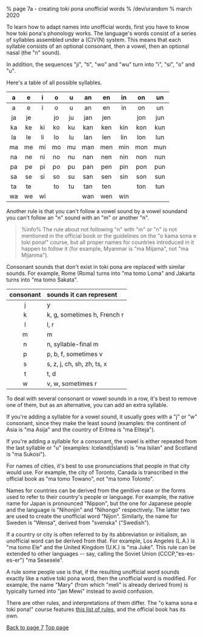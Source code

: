 % page 7a - creating toki pona unofficial words
% /dev/urandom
% march 2020

To learn how to adapt names into unofficial words, first you have to know how
toki pona's phonology works. The language's words consist of a series of
syllables assembled under a \(C\)V\(N\) system. This means that each syllable
consists of an optional consonant, then a vowel, then an optional nasal (the "n"
sound).

In addition, the sequences "ji", "ti", "wo" and "wu" turn into "i", "si", "o"
and "u".

Here's a table of all possible syllables.

| a | e | i | o | u | an| en| in| on| un|
|:-:|:-:|:-:|:-:|:-:|:-:|:-:|:-:|:-:|:-:|
| a | e | i | o | u | an| en| in| on| un|
|ja |je |   |jo |ju |jan|jen|   |jon|jun|
|ka |ke |ki |ko |ku |kan|ken|kin|kon|kun|
|la |le |li |lo |lu |lan|len|lin|lon|lun|
|ma |me |mi |mo |mu |man|men|min|mon|mun|
|na |ne |ni |no |nu |nan|nen|nin|non|nun|
|pa |pe |pi |po |pu |pan|pen|pin|pon|pun|
|sa |se |si |so |su |san|sen|sin|son|sun|
|ta |te |   |to |tu |tan|ten|   |ton|tun|
|wa |we |wi |   |   |wan|wen|win|   |   |

Another rule is that you can't follow a vowel sound by a vowel soundand you
can't follow an "n" sound with an "m" or another "n".

> %info%
> The rule about not following "n" with "m" or "n" is not mentioned in
> the official book or the guidelines on the "o kama sona e toki pona!" course,
> but all proper names for countries introduced in it happen to follow it (for
> example, Myanmar is "ma Mijama", not "ma Mijanma").

Consonant sounds that don't exist in toki pona are replaced with similar sounds.
For example, Rome (Roma) turns into "ma tomo Loma" and Jakarta turns into "ma
tomo Sakata".

| consonant | sounds it can represent         |
|:---------:|:--------------------------------|
| j         | y                               |
| k         | k, g, sometimes h, French r     |
| l         | l, r                            |
| m         | m                               |
| n         | n, syllable-final m             |
| p         | p, b, f, sometimes v            |
| s         | s, z, j, ch, sh, zh, ts, x      |
| t         | t, d                            |
| w         | v, w, sometimes r               |

To deal with several consonant or vowel sounds in a row, it's best to remove
one of them, but as an alternative, you can add an extra syllable.

If you're adding a syllable for a vowel sound, it usually goes with a "j" or "w"
consonant, since they make the least sound (examples: the continent of Asia is
"ma Asija" and the country of Eritrea is "ma Eliteja").

If you're adding a syllable for a consonant, the vowel is either repeated from
the last syllable or "u" (examples: Iceland(Ísland) is "ma Isilan" and Scotland
is "ma Sukosi").

For names of cities, it's best to use pronunciations that people _in_ that city
would use. For example, the city of Toronto, Canada is transcribed in the
official book as "ma tomo Towano", not "ma tomo Tolonto".

Names for countries can be derived from the genitive case or the forms used to
refer to their country's people or language. For example, the native name for
Japan is pronounced "Nippon", but the one for Japanese people and the language
is "Nihonjin" and "Nihongo" respectively. The latter two are used to create the
unofficial word "Nijon". Similarly, the name for Sweden is "Wensa", derived from
"svenska" ("Swedish").

If a country or city is often referred to by its abbreviation or initialism, an
unofficial word can be derived from that. For example, Los Angeles (L.A.) is "ma
tomo Ele" and the United Kingdom (U.K.) is "ma Juke". This rule can be extended
to other languages -- say, calling the Soviet Union (СССР,"es-es-es-er") "ma Sesesele".

A rule some people use is that, if the resulting unofficial word sounds exactly
like a native toki pona word, then the unofficial word is modified. For example,
the name "Mary" (from which "meli" is already derived from) is typically turned
into "jan Mewi" instead to avoid confusion.

There are other rules, and interpretations of them differ. The "o kama sona e
toki pona!" course features [this
list of rules](http://tokipona.net/tp/janpije/tpize.php), and the official book
has its own.

[Back to page 7](7.html) [Top page](index.html)
